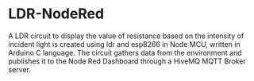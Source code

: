 # LDR-NodeRed
A LDR circuit to display the value of resistance based on the intensity of incident light is created using ldr and esp8266 in Node MCU, written in Arduino C language. The circuit gathers data from the environment and publishes it to the Node Red Dashboard through a HiveMQ MQTT Broker server.
